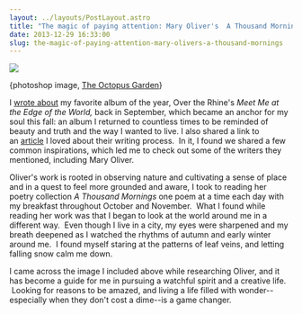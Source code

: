 ```yaml
---
layout: ../layouts/PostLayout.astro
title: "The magic of paying attention: Mary Oliver's  A Thousand Mornings "
date: 2013-12-29 16:33:00
slug: the-magic-of-paying-attention-mary-olivers-a-thousand-mornings
---
```


[![](http://media-cache-ak0.pinimg.com/736x/0a/9a/1d/0a9a1db383b4407530f6ec2bf86613ad.jpg)](http://media-cache-ak0.pinimg.com/736x/0a/9a/1d/0a9a1db383b4407530f6ec2bf86613ad.jpg)

{photoshop image, [The Octopus Garden](http://the-octopus-garden.blogspot.com/2012/03/have-wonderful-weekend.html)}

I [wrote about](http://akindoflibrary.blogspot.com/2013/09/feeling-september-ish-or-how-over-rhine.html) my favorite album of the year, Over the Rhine's *Meet Me at the Edge of the World,* back in September, which became an anchor for my soul this fall: an album I returned to countless times to be reminded of beauty and truth and the way I wanted to live. I also shared a link to an [article](http://blog.pshares.org/index.php/steal-this-stuff-what-writers-can-learn-from-over-the-rhine/) I loved about their writing process.  In it, I found we shared a few common inspirations, which led me to check out some of the writers they mentioned, including Mary Oliver.

Oliver's work is rooted in observing nature and cultivating a sense of place and in a quest to feel more grounded and aware, I took to reading her poetry collection *A Thousand Mornings* one poem at a time each day with my breakfast throughout October and November.  What I found while reading her work was that I began to look at the world around me in a different way.  Even though I live in a city, my eyes were sharpened and my breath deepened as I watched the rhythms of autumn and early winter around me.  I found myself staring at the patterns of leaf veins, and letting falling snow calm me down.

I came across the image I included above while researching Oliver, and it has become a guide for me in pursuing a watchful spirit and a creative life.  Looking for reasons to be amazed, and living a life filled with wonder--especially when they don't cost a dime--is a game changer.
